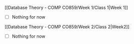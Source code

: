 [[Database Theory - COMP CO859/Week 1/Class 1|Week 1]]

- [ ] Nothing for now

[[Database Theory - COMP CO859/Week 2/Class 2|Week2]]

- [ ] Nothing for now
